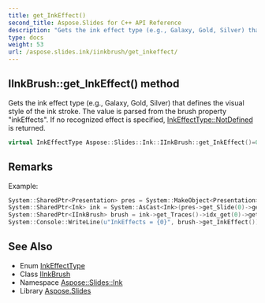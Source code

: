 ```yaml
---
title: get_InkEffect()
second_title: Aspose.Slides for C++ API Reference
description: "Gets the ink effect type (e.g., Galaxy, Gold, Silver) that defines the visual style of the ink stroke. The value is parsed from the brush property \"inkEffects\". If no recognized effect is specified, InkEffectType::NotDefined is returned."
type: docs
weight: 53
url: /aspose.slides.ink/iinkbrush/get_inkeffect/
---
```

## IInkBrush::get_InkEffect() method


Gets the ink effect type (e.g., Galaxy, Gold, Silver) that defines the visual style of the ink stroke. The value is parsed from the brush property \"inkEffects\". If no recognized effect is specified, [InkEffectType::NotDefined](../../inkeffecttype/) is returned.

```cpp
virtual InkEffectType Aspose::Slides::Ink::IInkBrush::get_InkEffect()=0
```

## Remarks


Example: 
```cpp
System::SharedPtr<Presentation> pres = System::MakeObject<Presentation>(u"Presentation.pptx");
System::SharedPtr<Ink> ink = System::AsCast<Ink>(pres->get_Slide(0)->get_Shape(0));
System::SharedPtr<IInkBrush> brush = ink->get_Traces()->idx_get(0)->get_Brush();
System::Console::WriteLine(u"InkEffects = {0}", brush->get_InkEffect());
```

## See Also

* Enum [InkEffectType](../../inkeffecttype/)
* Class [IInkBrush](../)
* Namespace [Aspose::Slides::Ink](../../)
* Library [Aspose.Slides](../../../)